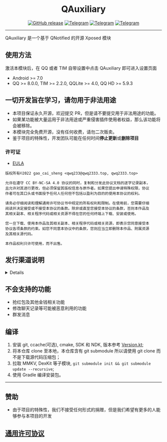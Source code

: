 <div align="center">
    <h1> QAuxiliary </h1>

[![GitHub release](https://img.shields.io/github/release/cinit/QAuxiliary.svg)](https://github.com/cinit/QAuxiliary/releases/latest)
[![Telegram](https://img.shields.io/static/v1?label=Telegram&message=Channel&color=0088cc)](https://t.me/QAuxiliary)
[![Telegram](https://img.shields.io/static/v1?label=Telegram&message=CI&color=0088cc)](https://t.me/QAuxiliary_CI)
[![Telegram](https://img.shields.io/static/v1?label=Telegram&message=Chat&color=0088cc)](https://t.me/QAuxiliaryChat)

</div>

---

QAuxiliary 是一个基于 QNotified 的开源 Xposed 模块

## 使用方法

激活本模块后，在 QQ 或者 TIM 自带设置中点击 QAuxiliary 即可进入设置页面

- Android >= 7.0
- QQ >= 8.0.0, TIM >= 2.2.0, QQLite >= 4.0, QQ HD >= 5.9.3

## 一切开发旨在学习，请勿用于非法用途

- 本项目保证永久开源，欢迎提交 PR，但是请不要提交用于非法用途的功能。
- 如果某功能被大量运用于非法用途或严重侵害插件使用者权益，那么该功能将会被移除。
- 本模块完全免费开源，没有任何收费，请勿二次贩卖。
- 鉴于项目的特殊性，开发团队可能在任何时间**停止更新**或**删除项目**

### 许可证

- [EULA](https://github.com/qwq233/License/blob/master/v2/LICENSE.md)

```
版权所有©2022 gao_cai_sheng <qwq233@qwq2333.top, qwq2333.top>

允许在遵守 CC BY-NC-SA 4.0 协议的同时，复制和分发此协议文档的逐字记录副本，
且允许对其进行更改，但必须保留其版权信息与原作者。如果您提出申请特殊权限，协议
作者可在其口头或书面授予任何人任何但不包括以盈利为目的的使用本协议的权利。

请务必仔细阅读和理解通用许可协议书中规定的所有权利和限制。在使用前，您需要仔细
阅读并决定接受或不接受本协议的条款。除非或直至您接受本协议的条款，否则本作品及
其相关副本、相关程序代码或相关资源不得在您的任何终端上下载、安装或使用。

您一旦下载、使用本作品及其相关副本、相关程序代码或相关资源，即表示您同意接受本
协议各项条款的约束。如您不同意本协议中的条款，您则应当立即删除本作品、附属资源
及其相关源代码。

本作品权利只许可使用，而不出售。
```

## 发行渠道说明

<details>

QAuxiliary 采用滚动更新方式发布新版本，我们总是推荐用户使用最新版 QAuxiliary，无论您的 QQ 或者 TIM 客户端是哪个版本。

QAuxiliary 将为分 `CI` 和 `推荐的CI` 两个版本

- `CI` 版本为 commit 后自动触发更新，可能包含外围文档或 CI 流程更新，不会编写任何更新文档或说明，
  具体更新内容可在[Github](https://github.com/cinit/QAuxiliary/commits/master)
  自行查看，本更新由开源的流程自动编译发布，可能包含严重的功能及行为异常。

- `推荐的CI` 版本为重大功能变更或长期积累更新，发布频率由开发组决定，包含上次`CI`
  版至今的所有功能更新及 Bug 修复，但可能不包括尚未稳定或正在开发中的功能；
  `推荐的CI` 版本是被挑选出的推荐用户更新的 `CI` 版本 (如：添加功能或者修复重要 Bug)

开发组不限制用户选择自己需要的版本，同时也不为任何版本产生的任何后果承担任何责任
（详情请见[QAuxiliary EULA](https://github.com/cinit/QAuxiliary/blob/master/app/src/main/assets/eula.md)），
但希望各位用户各取所需，根据自己的能力范围选择适合自己的版本。

- QAuxiliary 的版本号组成为`major.minor.bugfix.rev.commit`
- 其中 major 为 主版本号，minor 为 次版本号，bugfix 为修正版本号；
- 所有版本更新的`rev`为 commit 计数，`commit` 位都会是触发此次更新的 commit 的 hash 的前 7 位。

1. [![Telegram](https://img.shields.io/static/v1?label=Telegram&message=QAuxiliary频道&color=0088cc)](https://t.me/QAuxiliary) 将只发布 `推荐的CI` 版更新。

2. [![Telegram](https://img.shields.io/static/v1?label=Telegram&message=QAuxiliary_CI频道&color=0088cc)](https://t.me/QAuxiliary_CI) 发布 `CI` 版更新。

3. [![GitHub release](https://img.shields.io/github/release/cinit/QAuxiliary.svg)](https://github.com/cinit/QAuxiliary/releases/latest) 将只发布 `推荐的CI` 版更新。

4. [![](https://img.shields.io/badge/LSPosed-ClickMe-blue?link=https://github.com/Xposed-Modules-Repo/io.github.qauxv/releases/)](https://github.com/Xposed-Modules-Repo/io.github.qauxv/releases/) 将发布所有版本更新，其中`CI`版本更新将被标注为 Pre-release。
</details>

## 不会支持的功能

- 抢红包及其他金钱相关功能
- 修改聊天记录等可能被恶意利用的功能
- 群发消息

## 编译

1. 安装 git, ccache(可选), cmake, SDK 和 NDK, 版本参考 [Version.kt](build-logic/convention/src/main/kotlin/Version.kt);
2. 将本仓库 clone 至本地，本仓库含有 git submodule 所以请使用 git clone 而不是下载源代码压缩包；
3. 拉取 MMKV, DexKit 等子模块, `git submodule init && git submodule update --recursive`;
4. 使用 Gradle 编译安装包。

---

## 赞助

- 由于项目的特殊性，我们不接受任何形式的捐赠，但是我们希望有更多的人能够参与本项目的开发

## [通用许可协议](https://github.com/qwq233/License/blob/master/v2/LICENSE.md)
